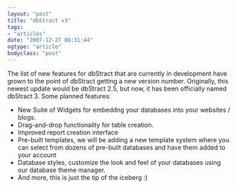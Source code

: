 ```yaml
---
layout: "post"
title: "dbStract v3"
tags: 
- "articles"
date: "2007-12-27 08:31:44"
ogtype: "article"
bodyclass: "post"
---
```


The list of new features for dbStract that are currently in development have grown to the point of dbStract getting a new version number. Originally, this newest update would be dbStract 2.5, but now, it has been officially named dbStract 3. Some planned features:  
 * New Suite of Widgets for embeddng your databases into your websites / blogs.  
 * Drag-and-drop functionality for table creation.  
 * Improved report creation interface  
 * Pre-built templates, we will be adding a new template system where you can select from dozens of pre-built databases and have them added to your account  
 * Database styles, customize the look and feel of your databases using our database theme manager.  
 * And more, this is just the tip of the iceberg :)